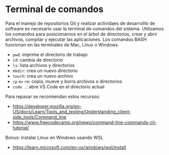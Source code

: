 # Terminal de comandos

Para el manejo de repositorios Git y realizar actividaes de desarrolllo de software es necesario usar la terminal de comandos del sistema.
Utilizamos los comandos para posicionarnos en el árbol de directorios, crear y abrir archivos, compilar y ejecutar las aplicaciones.
Los comandos BASH funcionan en las terminales de Mac, Linux o Windows.

- `pwd`: imprime el directorio de trabajo
- `cd`: cambia de directorio
- `ls`: lista archivos y directorios
- `mkdir`: crea un nuevo directorio
- `touch`: crea un nuevo archivo
- `cp` `mv` `rm`: copia, mueve y borra archivos o directorios
- `code .`: abre VS Code en el directorio actual

Para repasar se recomiendan estos recursos:
- https://developer.mozilla.org/en-US/docs/Learn/Tools_and_testing/Understanding_client-side_tools/Command_line
- https://www.freecodecamp.org/news/command-line-commands-cli-tutorial/

Bonus: instalar Linux en Windows usando WSL
- https://learn.microsoft.com/en-us/windows/wsl/install
